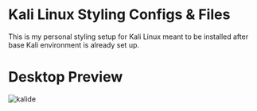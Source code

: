 # Kali Linux Styling Configs & Files
This is my personal styling setup for Kali Linux meant to be installed after base Kali environment is already set up. 

# Desktop Preview
![kalide](https://github.com/user-attachments/assets/e84ca79d-897e-4eee-bb11-265838d5741c)

